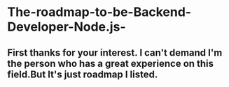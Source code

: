 # The-roadmap-to-be-Backend-Developer-Node.js-
## First thanks for your interest. I can't demand I'm the person who has a great experience on this field.But It's just roadmap I listed.
